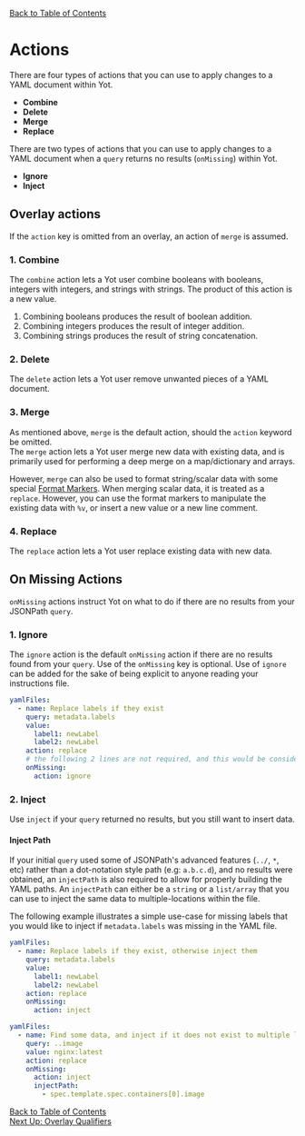 [Back to Table of Contents](../documentation.md)

# Actions

There are four types of actions that you can use to apply changes to a YAML document within Yot.

* **Combine**
* **Delete**
* **Merge**
* **Replace**


There are two types of actions that you can use to apply changes to a YAML document when a `query` returns no results (`onMissing`) within Yot.

* **Ignore**
* **Inject**


## Overlay actions

If the `action` key is omitted from an overlay, an action of `merge` is assumed.


### 1. Combine

The `combine` action lets a Yot user combine booleans with booleans, integers with integers, and strings with strings.  The product of this action is a new value.

1. Combining booleans produces the result of boolean addition.
1. Combining integers produces the result of integer addition.
1. Combining strings produces the result of string concatenation.


### 2. Delete

The `delete` action lets a Yot user remove unwanted pieces of a YAML document.   


### 3. Merge

As mentioned above, `merge` is the default action, should the `action` keyword be omitted.  
The `merge` action lets a Yot user merge new data with existing data, and is primarily used for performing a deep merge on a map/dictionary and arrays.  

However, `merge` can also be used to format string/scalar data with some special [Format Markers](formatMarkers.md).  When merging scalar data, it is treated as a `replace`.  However, you can use the format markers to manipulate the existing data with `%v`, or insert a new value or a new line comment.


### 4. Replace

The `replace` action lets a Yot user replace existing data with new data.


## On Missing Actions

`onMissing` actions instruct Yot on what to do if there are no results from your JSONPath `query`.


### 1. Ignore

The `ignore` action is the default `onMissing` action if there are no results found from your `query`.  Use of the `onMissing` key is optional. Use of `ignore` can be added for the sake of being explicit to anyone reading your instructions file.  

```yaml
yamlFiles:
  - name: Replace labels if they exist
    query: metadata.labels
    value:
      label1: newLabel
      label2: newLabel
    action: replace
    # the following 2 lines are not required, and this would be considered long-form
    onMissing:
      action: ignore
```


### 2. Inject

Use `inject` if your `query` returned no results, but you still want to insert data.

#### Inject Path

If your initial `query` used some of JSONPath's advanced features (`../`, `*`, etc) rather than a dot-notation style path (e.g: `a.b.c.d`), and no results were obtained, an `injectPath` is also required to allow for properly building the YAML paths.  An `injectPath` can either be a `string` or a `list/array` that you can use to inject the same data to multiple-locations within the file.

The following example illustrates a simple use-case for missing labels that you would like to inject if `metadata.labels` was missing in the YAML file.

```yaml
yamlFiles:
  - name: Replace labels if they exist, otherwise inject them
    query: metadata.labels
    value:
      label1: newLabel
      label2: newLabel
    action: replace
    onMissing:
      action: inject
```


```yaml
yamlFiles:
  - name: Find some data, and inject if it does not exist to multiple locations
    query: ..image
    value: nginx:latest
    action: replace
    onMissing:
      action: inject
      injectPath:
        - spec.template.spec.containers[0].image
```

[Back to Table of Contents](../documentation.md)  
[Next Up: Overlay Qualifiers](qualifiers.md)
